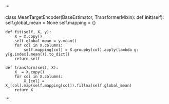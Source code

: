 '''

class MeanTargetEncoder(BaseEstimator, TransformerMixin):
    def __init__(self):
        self.global_mean = None
        self.mapping = {}

    def fit(self, X, y):
        X = X.copy()
        self.global_mean = y.mean()
        for col in X.columns:
            self.mapping[col] = X.groupby(col).apply(lambda g: y[g.index].mean()).to_dict()
        return self

    def transform(self, X):
        X_ = X.copy()
        for col in X.columns:
            X_[col] = X_[col].map(self.mapping[col]).fillna(self.global_mean)
        return X_
'''
